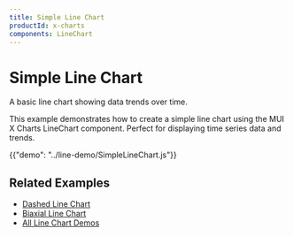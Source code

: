 ```yaml
---
title: Simple Line Chart
productId: x-charts
components: LineChart
---
```


# Simple Line Chart

<p class="description">A basic line chart showing data trends over time.</p>

This example demonstrates how to create a simple line chart using the MUI X Charts LineChart component. Perfect for displaying time series data and trends.

{{"demo": "../line-demo/SimpleLineChart.js"}}

## Related Examples

- [Dashed Line Chart](/x/react-charts/examples/dashedlinechart/)
- [Biaxial Line Chart](/x/react-charts/examples/biaxiallinechart/)
- [All Line Chart Demos](/x/react-charts/line-demo/)
